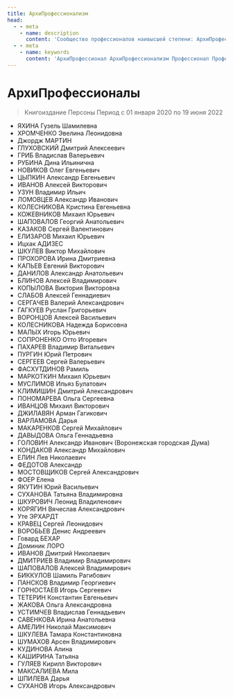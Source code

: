 ```yaml
---
title: АрхиПрофессионализм
head:
  - - meta
    - name: description
      content: 'Сообщество профессионалов наивысшей степени: АрхиПрофессионалов - это официальный Партнер Сбербанка'
  - - meta
    - name: keywords 
      content: 'АрхиПрофессионал АрхиПрофессионализм Профессионал Профессионализм'
---
```



# АрхиПрофессионалы

> Книгоиздание Персоны Период с 01 января 2020 по 19 июня 2022


- ЯХИНА Гузель Шамилевна
- ХРОМЧЕНКО Эвелина Леонидовна
- Джордж МАРТИН
- ГЛУХОВСКИЙ Дмитрий Алексеевич
- ГРИБ Владислав Валерьевич
- РУБИНА Дина Ильинична
- НОВИКОВ Олег Евгеньевич
- ЦЫПКИН Александр Евгеньевич
- ИВАНОВ Алексей Викторович
- УЗУН Владимир Ильич
- ЛОМОВЦЕВ Александр Иванович
- КОЛЕСНИКОВА Кристина Евгеньевна
- КОЖЕВНИКОВ Михаил Юрьевич
- ШАПОВАЛОВ Георгий Анатольевич
- КАЗАКОВ Сергей Валентинович
- ЕЛИЗАРОВ Михаил Юрьевич
- Ицхак АДИЗЕС
- ШКУЛЕВ Виктор Михайлович
- ПРОХОРОВА Ирина Дмитриевна
- КАПЬЕВ Евгений Викторович
- ДАНИЛОВ Александр Анатольевич
- БЛИНОВ Алексей Владимирович
- КОПЫЛОВА Виктория Викторовна
- СЛАБОВ Алексей Геннадиевич
- СЕРГАЧЕВ Валерий Александрович
- ГАГКУЕВ Руслан Григорьевич
- ВОРОНЦОВ Алексей Васильевич
- КОЛЕСНИКОВА Надежда Борисовна
- МАЛЫХ Игорь Юрьевич
- СОПРОНЕНКО Отто Игоревич
- ПАХАРЕВ Владимир Витальевич
- ПУРГИН Юрий Петрович
- СЕРГЕЕВ Сергей Валерьевич
- ФАСХУТДИНОВ Рамиль
- МАРКОТКИН Михаил Юрьевич
- МУСЛИМОВ Ильяз Булатович
- КЛИМИШИН Дмитрий Александрович
- ПОНОМАРЕВА Ольга Сергеевна
- ИВАНЦОВ Михаил Викторович
- ДЖИЛАВЯН Арман Гагикович
- ВАРЛАМОВА Дарья
- МАКАРЕНКОВ Сергей Михайлович
- ДАВЫДОВА Ольга Геннадьевна
- ГОЛОВИН Александр Иванович (Воронежская городская Дума)
- КОНДАКОВ Александр Михайлович
- ЕЛИН Лев Николаевич
- ФЕДОТОВ Александр
- МОСТОВЩИКОВ Сергей Александрович
- ФОЕР Елена
- ЯКУТИН Юрий Васильевич
- СУХАНОВА Татьяна Владимировна
- ШКУРОВИЧ Леонид Владиленович
- КОРЯГИН Вячеслав Александрович
- Уте ЭРХАРДТ
- КРАВЕЦ Сергей Леонидович
- ВОРОБЬЕВ Денис Андреевич
- Говард БЕХАР
- Доминик ЛОРО
- ИВАНОВ Дмитрий Николаевич
- ДМИТРИЕВ Владимир Владимирович
- ШАПОВАЛОВ Алексей Владимирович
- БИККУЛОВ Шамиль Рагибович
- ПАНСКОВ Владимир Георгиевич
- ГОРНОСТАЕВ Игорь Сергеевич
- ТЕТЕРИН Константин Евгеньевич
- ЖАКОВА Ольга Александровна
- УСТИМЧЕВ Владислав Геннадьевич
- САВЕНКОВА Ирина Анатольевна
- АМЕЛИН Николай Максимович
- ШКУЛЕВА Тамара Константиновна
- ШУМАХОВ Арсен Владимирович
- КУДИНОВА Алина
- КАШИРИНА Татьяна
- ГУЛЯЕВ Кирилл Викторович
- МАКСАЛИЕВА Мила
- ШПИЛЕВА Дарья
- СУХАНОВ Игорь Александрович


